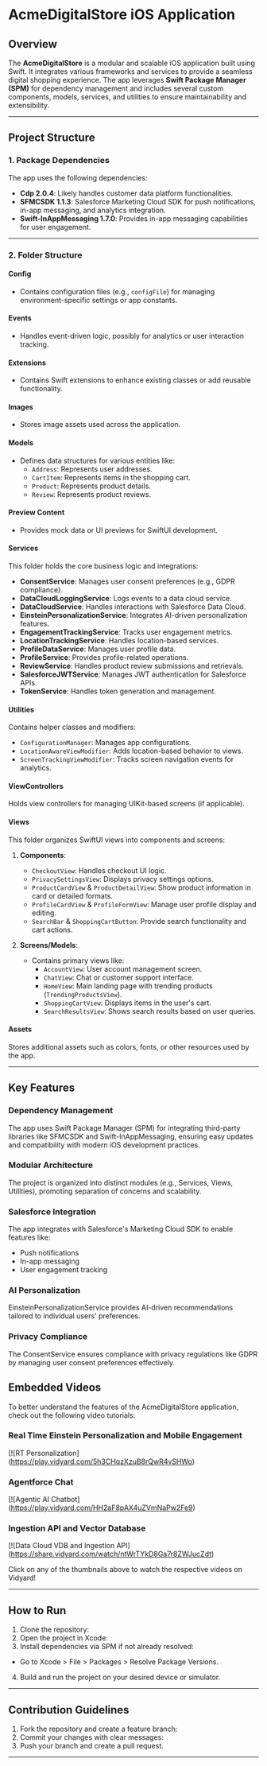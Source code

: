 # AcmeDigitalStore iOS Application

## Overview

The **AcmeDigitalStore** is a modular and scalable iOS application built using Swift. It integrates various frameworks and services to provide a seamless digital shopping experience. The app leverages **Swift Package Manager (SPM)** for dependency management and includes several custom components, models, services, and utilities to ensure maintainability and extensibility.

---

## Project Structure

### **1. Package Dependencies**
The app uses the following dependencies:
- **Cdp 2.0.4**: Likely handles customer data platform functionalities.
- **SFMCSDK 1.1.3**: Salesforce Marketing Cloud SDK for push notifications, in-app messaging, and analytics integration.
- **Swift-InAppMessaging 1.7.0**: Provides in-app messaging capabilities for user engagement.

---

### **2. Folder Structure**

#### **Config**
- Contains configuration files (e.g., `configFile`) for managing environment-specific settings or app constants.

#### **Events**
- Handles event-driven logic, possibly for analytics or user interaction tracking.

#### **Extensions**
- Contains Swift extensions to enhance existing classes or add reusable functionality.

#### **Images**
- Stores image assets used across the application.

#### **Models**
- Defines data structures for various entities like:
  - `Address`: Represents user addresses.
  - `CartItem`: Represents items in the shopping cart.
  - `Product`: Represents product details.
  - `Review`: Represents product reviews.

#### **Preview Content**
- Provides mock data or UI previews for SwiftUI development.

#### **Services**
This folder holds the core business logic and integrations:
- **ConsentService**: Manages user consent preferences (e.g., GDPR compliance).
- **DataCloudLoggingService**: Logs events to a data cloud service.
- **DataCloudService**: Handles interactions with Salesforce Data Cloud.
- **EinsteinPersonalizationService**: Integrates AI-driven personalization features.
- **EngagementTrackingService**: Tracks user engagement metrics.
- **LocationTrackingService**: Handles location-based services.
- **ProfileDataService**: Manages user profile data.
- **ProfileService**: Provides profile-related operations.
- **ReviewService**: Handles product review submissions and retrievals.
- **SalesforceJWTService**: Manages JWT authentication for Salesforce APIs.
- **TokenService**: Handles token generation and management.

#### **Utilities**
Contains helper classes and modifiers:
- `ConfigurationManager`: Manages app configurations.
- `LocationAwareViewModifier`: Adds location-based behavior to views.
- `ScreenTrackingViewModifier`: Tracks screen navigation events for analytics.

#### **ViewControllers**
Holds view controllers for managing UIKit-based screens (if applicable).

#### **Views**
This folder organizes SwiftUI views into components and screens:
1. **Components**:
   - `CheckoutView`: Handles checkout UI logic.
   - `PrivacySettingsView`: Displays privacy settings options.
   - `ProductCardView` & `ProductDetailView`: Show product information in card or detailed formats.
   - `ProfileCardView` & `ProfileFormView`: Manage user profile display and editing.
   - `SearchBar` & `ShoppingCartButton`: Provide search functionality and cart actions.

2. **Screens/Models**:
   - Contains primary views like:
     - `AccountView`: User account management screen.
     - `ChatView`: Chat or customer support interface.
     - `HomeView`: Main landing page with trending products (`TrendingProductsView`).
     - `ShoppingCartView`: Displays items in the user's cart.
     - `SearchResultsView`: Shows search results based on user queries.

#### **Assets**
Stores additional assets such as colors, fonts, or other resources used by the app.

---

## Key Features

### Dependency Management
The app uses Swift Package Manager (SPM) for integrating third-party libraries like SFMCSDK and Swift-InAppMessaging, ensuring easy updates and compatibility with modern iOS development practices.

### Modular Architecture
The project is organized into distinct modules (e.g., Services, Views, Utilities), promoting separation of concerns and scalability.

### Salesforce Integration
The app integrates with Salesforce's Marketing Cloud SDK to enable features like:
- Push notifications
- In-app messaging
- User engagement tracking

### AI Personalization
EinsteinPersonalizationService provides AI-driven recommendations tailored to individual users' preferences.

### Privacy Compliance
The ConsentService ensures compliance with privacy regulations like GDPR by managing user consent preferences effectively.

## Embedded Videos

To better understand the features of the AcmeDigitalStore application, check out the following video tutorials:

### Real Time Einstein Personalization and Mobile Engagement
[![RT Personalization]
(https://play.vidyard.com/5h3CHqzXzuB8rQwR4vSHWo)

### Agentforce Chat
[![Agentic AI Chatbot]
(https://play.vidyard.com/HH2aF8pAX4uZVmNaPw2Fe9)


### Ingestion API and Vector Database
[![Data Cloud VDB and Ingestion API]
(https://share.vidyard.com/watch/ntWrTYkD8Ga7r8ZWJucZdt)

Click on any of the thumbnails above to watch the respective videos on Vidyard!

---

## How to Run

1. Clone the repository:
2. Open the project in Xcode:
3. Install dependencies via SPM if not already resolved:
- Go to Xcode > File > Packages > Resolve Package Versions.

4. Build and run the project on your desired device or simulator.

---

## Contribution Guidelines

1. Fork the repository and create a feature branch:
2. Commit your changes with clear messages:
3. Push your branch and create a pull request.

---


